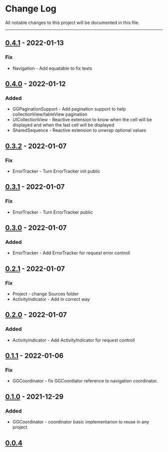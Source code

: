 # Change Log
All notable changes to this project will be documented in this file.

---

## [0.4.1](https://github.com/AnTonhoLAB/GGDevelopmentKit/releases/tag/0.4.1) - 2022-01-13
### Fix
- Navigation - Add equatable to fix tests 

## [0.4.0](https://github.com/AnTonhoLAB/GGDevelopmentKit/releases/tag/0.4.0) - 2022-01-12
### Added
- GGPaginationSupport - Add pagination support to help collectionView/tableView pagination
- UICollectionView - Reactive extension to know when the cell will be displayed and when the last cell will be displayed
- SharedSequence - Reactive extension to unwrap optional values

## [0.3.2](https://github.com/AnTonhoLAB/GGDevelopmentKit/releases/tag/0.3.2) - 2022-01-07
### Fix
- ErrorTracker - Turn ErrorTracker init public

## [0.3.1](https://github.com/AnTonhoLAB/GGDevelopmentKit/releases/tag/0.3.1) - 2022-01-07
### Fix
- ErrorTracker - Turn ErrorTracker public

## [0.3.0](https://github.com/AnTonhoLAB/GGDevelopmentKit/releases/tag/0.3.0) - 2022-01-07
### Added
- ErrorTracker - Add ErrorTracker for request error controll

## [0.2.1](https://github.com/AnTonhoLAB/GGDevelopmentKit/releases/tag/0.2.1) - 2022-01-07
### Fix
- Project - change Sources folder
- ActivityIndicator - Add in correct way

## [0.2.0](https://github.com/AnTonhoLAB/GGDevelopmentKit/releases/tag/0.2.0) - 2022-01-07
### Added
- ActivityIndicator - Add ActivityIndicator for request controll

## [0.1.1](https://github.com/AnTonhoLAB/GGDevelopmentKit/releases/tag/0.1.1) - 2022-01-06
### Fix
- GGCoordinator - fix GGCoordiator reference to navigation coordinator.

## [0.1.0](https://github.com/AnTonhoLAB/GGDevelopmentKit/releases/tag/0.1.0) - 2021-12-29
### Added
- GGCoordinator - coordinator basic implementarion to reuse in any project.

## [0.0.4](https://github.com/AnTonhoLAB/GGDevelopmentKit/releases/tag/0.0.4)

